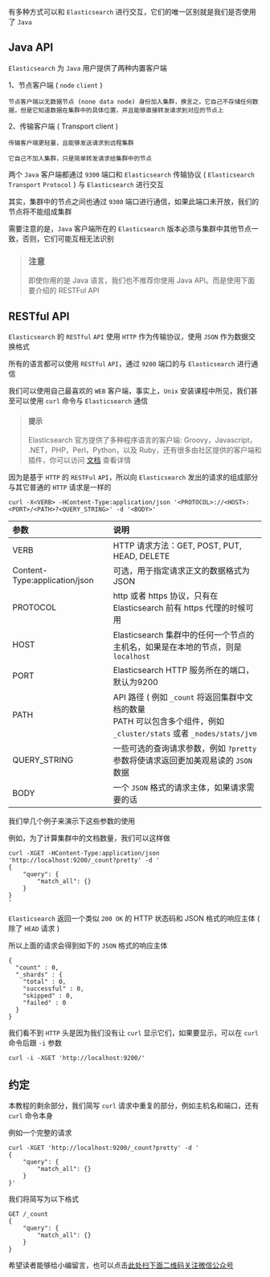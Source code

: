 有多种方式可以和 `Elasticsearch` 进行交互，它们的唯一区别就是我们是否使用了 `Java`

## Java API ##

`Elasticsearch` 为 `Java` 用户提供了两种内置客户端

1、节点客户端 ( `node` `client` )
    
    节点客户端以无数据节点 (none data node) 身份加入集群，换言之，它自己不存储任何数据，但是它知道数据在集群中的具体位置，并且能够直接转发请求到对应的节点上
2、传输客户端 ( Transport client )
    
    传输客户端更轻量，且能够发送请求到远程集群
    
    它自己不加入集群，只是简单转发请求给集群中的节点

两个 `Java` 客户端都通过 `9300` 端口和 `Elasticsearch` 传输协议 ( `Elasticsearch` `Transport` `Protocol` ) 与 `Elasticsearch` 进行交互

其实，集群中的节点之间也通过 `9300` 端口进行通信，如果此端口未开放，我们的节点将不能组成集群

需要注意的是，`Java` 客户端所在的 `Elasticsearch` 版本必须与集群中其他节点一致，否则，它们可能互相无法识别

> ### 注意 ###
> 
> 即使你用的是 Java 语言，我们也不推荐你使用 Java API。而是使用下面要介绍的 RESTFul API

## RESTful API ##

`Elasticsearch` 的 `RESTful` `API` 使用 `HTTP` 作为传输协议，使用 `JSON` 作为数据交换格式

所有的语言都可以使用 `RESTful` `API`，通过 `9200` 端口的与 `Elasticsearch` 进行通信

我们可以使用自己最喜欢的 `WEB` 客户端，事实上，`Unix` 安装课程中所见，我们甚至可以使用 `curl` 命令与 `Elasticsearch` 通信

> #### 提示 ####
> 
> Elasticsearch 官方提供了多种程序语言的客户端: Groovy，Javascript， .NET，PHP，Perl，Python，以及 Ruby，还有很多由社区提供的客户端和插件，你可以访问 [文档][Link 1] 查看详情

因为是基于 `HTTP` 的 `RESTFul` `API`，所以向 `Elasticsearch` 发出的请求的组成部分与其它普通的 `HTTP` 请求是一样的

```
curl -X<VERB> -HContent-Type:application/json '<PROTOCOL>://<HOST>:<PORT>/<PATH>?<QUERY_STRING>' -d '<BODY>'
```

<table> 
 <thead> 
  <tr> 
   <th align="left">参数</th> 
   <th align="left">说明</th> 
  </tr> 
 </thead> 
 <tbody> 
  <tr> 
   <td align="left">VERB</td> 
   <td align="left">HTTP 请求方法：GET, POST, PUT, HEAD, DELETE</td> 
  </tr> 
  <tr> 
   <td align="left">Content-Type:application/json</td> 
   <td align="left">可选，用于指定请求正文的数据格式为 JSON</td> 
  </tr> 
  <tr> 
   <td align="left">PROTOCOL</td> 
   <td align="left">http 或者 https 协议，只有在 Elasticsearch 前有 https 代理的时候可用</td> 
  </tr> 
  <tr> 
   <td align="left">HOST</td> 
   <td align="left">Elasticsearch 集群中的任何一个节点的主机名，如果是在本地的节点，则是 <code>localhost</code></td> 
  </tr> 
  <tr> 
   <td align="left">PORT</td> 
   <td align="left">Elasticsearch HTTP 服务所在的端口，默认为9200</td> 
  </tr> 
  <tr> 
   <td align="left">PATH</td> 
   <td align="left">API 路径 ( 例如 <code>_count</code> 将返回集群中文档的数量<br>PATH 可以包含多个组件，例如 <code>_cluster/stats</code> 或者 <code>_nodes/stats/jvm</code></td> 
  </tr> 
  <tr> 
   <td align="left">QUERY_STRING</td> 
   <td align="left">一些可选的查询请求参数，例如 <code>?pretty</code>参数将使请求返回更加美观易读的 <code>JSON</code> 数据</td> 
  </tr> 
  <tr> 
   <td align="left">BODY</td> 
   <td align="left">一个 <code>JSON</code> 格式的请求主体，如果请求需要的话</td> 
  </tr> 
 </tbody> 
</table>

我们举几个例子来演示下这些参数的使用

例如，为了计算集群中的文档数量，我们可以这样做

```
curl -XGET -HContent-Type:application/json 'http://localhost:9200/_count?pretty' -d '
{
    "query": {
        "match_all": {}
    }
}
'
```

`Elasticsearch` 返回一个类似 `200 OK` 的 HTTP 状态码和 JSON 格式的响应主体 ( 除了 `HEAD` 请求 )

所以上面的请求会得到如下的 `JSON` 格式的响应主体

```
{
  "count" : 0,
  "_shards" : {
    "total" : 0,
    "successful" : 0,
    "skipped" : 0,
    "failed" : 0
  }
}
```

我们看不到 `HTTP` 头是因为我们没有让 `curl` 显示它们，如果要显示，可以在 `curl` 命令后跟 `-i` 参数

```
curl -i -XGET 'http://localhost:9200/'
```

## 约定 ##

本教程的剩余部分，我们简写 `curl` 请求中重复的部分，例如主机名和端口，还有 `curl` 命令本身

例如一个完整的请求

```
curl -XGET 'http://localhost:9200/_count?pretty' -d '
{
    "query": {
        "match_all": {}
    }
}'
```

我们将简写为以下格式

```
GET /_count
{
    "query": {
        "match_all": {}
    }
}
```

[Link 1]: http://www.elasticsearch.org/guide/

希望读者能够给小编留言，也可以点击[此处扫下面二维码关注微信公众号](https://www.ycbbs.vip/?p=28 "此处扫下面二维码关注微信公众号")